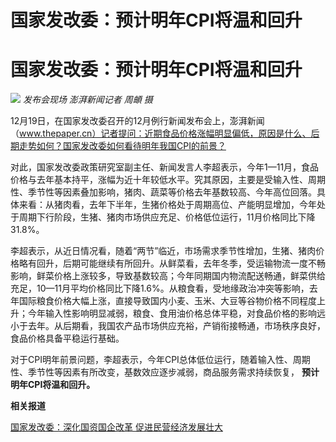 # 国家发改委：预计明年CPI将温和回升

# 国家发改委：预计明年CPI将温和回升

![](https://inews.gtimg.com/om_bt/OQEHu9aAQkfjByFVpL3LJxZVUKam5wAGszZD2lTwDF5mMAA/1000)
_发布会现场 澎湃新闻记者 周頔 摄_

12月19日，在国家发改委召开的12月例行新闻发布会上，澎湃新闻（www.thepaper.cn）记者提问：近期食品价格涨幅明显偏低，原因是什么、后期走势如何？国家发改委如何看待明年我国CPI的前景？

对此，国家发改委政策研究室副主任、新闻发言人李超表示，今年1—11月，食品价格与去年基本持平，涨幅为近十年较低水平。究其原因，主要是受输入性、周期性、季节性等因素叠加影响，猪肉、蔬菜等价格去年基数较高、今年高位回落。具体来看：从猪肉看，去年下半年，生猪价格处于周期高位、产能明显增加，今年处于周期下行阶段，生猪、猪肉市场供应充足、价格低位运行，11月价格同比下降31.8%。

李超表示，从近日情况看，随着“两节”临近，市场需求季节性增加，生猪、猪肉价格略有回升，后期可能继续有所回升。从鲜菜看，去年冬季，受运输物流一度不畅影响，鲜菜价格上涨较多，导致基数较高；今年同期国内物流配送畅通，鲜菜供给充足，10—11月平均价格同比下降1.6%。从粮食看，受地缘政治冲突等影响，去年国际粮食价格大幅上涨，直接导致国内小麦、玉米、大豆等谷物价格不同程度上升；今年输入性影响明显减弱，粮食、食用油价格总体平稳，对食品价格的影响远小于去年。从后期看，我国农产品市场供应充裕，产销衔接畅通，市场秩序良好，食品价格具备平稳运行基础。

对于CPI明年前景问题，李超表示，今年CPI总体低位运行，随着输入性、周期性、季节性等因素有所改变，基数效应逐步减弱，商品服务需求持续恢复，
**预计明年CPI将温和回升。**

**相关报道**

[国家发改委：深化国资国企改革 促进民营经济发展壮大 ](https://news.qq.com/rain/a/20231219A02IDG00)

